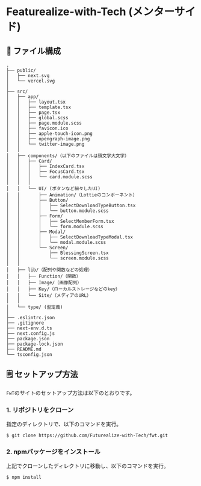 # Featurealize-with-Tech (メンターサイド)

## 📁 ファイル構成

    .
    ├── public/
    │   ├── next.svg
    │   └── vercel.svg
    │
    ├── src/
    │   ├── app/
    │   │   ├── layout.tsx
    │   │   ├── template.tsx
    │   │   ├── page.tsx
    │   │   ├── global.scss
    │   │   ├── page.module.scss
    │   │   ├── favicon.ico
    │   │   ├── apple-touch-icon.png
    │   │   ├── opengraph-image.png
    │   │   └── twitter-image.png
    │   │
    │   ├── components/（以下のファイルは頭文字大文字）
    │   │   ├── Card/
    │   │   │   ├── IndexCard.tsx
    │   │   │   ├── FocusCard.tsx
    │   │   │   └── card.module.scss
    │   │   │
    │   │   └── UI/ (ボタンなど細々したUI)
    │   │       ├── Animation/（Lottieのコンポーネント）
    │   │       ├── Button/
    │   │       │   ├── SelectDownloadTypeButton.tsx
    │   │       │   └── button.module.scss
    │   │       ├── Form/
    │   │       │   ├── SelectMemberForm.tsx
    │   │       │   └── form.module.scss
    │   │       ├── Modal/
    │   │       │   ├── SelectDownloadTypeModal.tsx
    │   │       │   └── modal.module.scss
    │   │       └── Screen/
    │   │           ├── BlessingScreen.tsx
    │   │           └── screen.module.scss
    │   │
    │   ├── lib/（配列や関数などの処理）
    │   │   ├── Function/（関数）
    │   │   ├── Image/（画像配列）
    │   │   ├── Key/（ローカルストレージなどのkey）
    │   │   └── Site/（メディアのURL）
    │   │
    │   └── type/ (型定義)
    │
    ├── .eslintrc.json
    ├── .gitignore
    ├── next-env.d.ts
    ├── next.config.js
    ├── package.json
    ├── package-lock.json
    ├── README.md
    └── tsconfig.json

## 🗒️ セットアップ方法
`FwT`のサイトのセットアップ方法は以下のとおりです。
### 1. リポジトリをクローン
指定のディレクトリで、以下のコマンドを実行。

    $ git clone https://github.com/Futurealize-with-Tech/fwt.git

### 2. npmパッケージをインストール
上記でクローンしたディレクトリに移動し、以下のコマンドを実行。

    $ npm install
